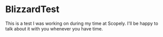 # BlizzardTest

This is a test I was working on during my time at Scopely.
I'll be happy to talk about it with you whenever you have time.
